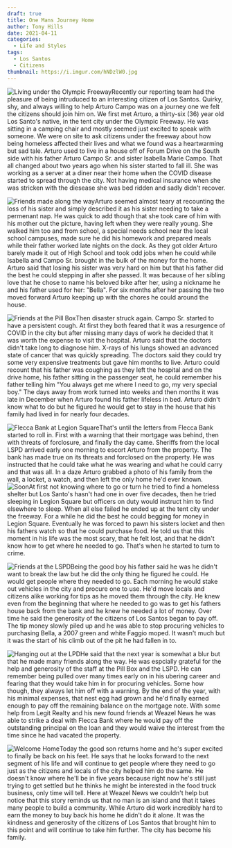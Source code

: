 ```yaml
---
draft: true
title: One Mans Journey Home
author: Tony Hills
date: 2021-04-11
categories:
  - Life and Styles
tags:
  - Los Santos
  - Citizens
thumbnail: https://i.imgur.com/hNDzlW0.jpg
---
```


<img src="https://i.imgur.com/SPdeSS9.jpg" class="photo photo-left" alt="Living under the Olympic Freeway" title="Living under the Olympic Freeway" />Recently our reporting team had the pleasure of being intruduced to an interesting citizen of Los Santos. Quirky, shy, and always willing to help Arturo Campo was on a journey one we felt the citizens should join him on. We first met Arturo, a thirty-six (36) year old Los Santo's native, in the tent city under the Olympic Freeway. He was sitting in a camping chair and mostly seemed just excited to speak with someone. We were on site to ask citizens under the freeway about how being homeless affected their lives and what we found was a heartwarming but sad tale. Arturo used to live in a house off of Forum Drive on the South side with his father Arturo Campo Sr. and sister Isabella Marie Campo. That all changed about two years ago when his sister started to fall ill. She was working as a server at a diner near their home when the COVID disease started to spread through the city. Not having medical insurance when she was stricken with the diesease she was bed ridden and sadly didn't recover. 

<img src="https://i.imgur.com/LnU9Rcw.jpg" class="photo photo-right" alt="Friends made along the way" title="Friends made along the way" />Arturo seemed almost teary at recounting the loss of his sister and simply described it as his sister needing to take a permenant nap. He was quick to add though that she took care of him with his mother out the picture, having left when they were really young. She walked him too and from school, a special needs school near the local school campuses, made sure he did his homework and prepared meals while their father worked late nights on the dock. As they got older Arturo barely made it out of High School and took odd jobs when he could while Isabella and Campo Sr. brought in the bulk of the money for the home. Arturo said that losing his sister was very hard on him but that his father did the best he could stepping in after she passed. It was because of her sibling love that he chose to name his beloved bike after her, using a nickname he and his father used for her: "Bella". For six months after her passing the two moved forward Arturo keeping up with the chores he could around the house.

<img src="https://i.imgur.com/sNwFEAj.jpg" class="photo photo-left" alt="Friends at the Pill Box" title="Friends at the Pill Box" />Then disaster struck again. Campo Sr. started to have a persistent cough. At first they both feared that it was a resurgence of COVID in the city but after missing many days of work he decided that it was worth the expense to visit the hospital. Arturo said that the doctors didn't take long to diagnose him. X-rays of his lungs showed an advanced state of cancer that was quickly spreading. The doctors said they could try some very expensive treatments but gave him months to live. Arturo could recount that his father was coughing as they left the hospital and on the drive home, his father sitting in the passenger seat, he could remember his father telling him "You always get me where I need to go, my very special boy." The days away from work turned into weeks and then months it was late in December when Arturo found his father lifeless in bed. Arturo didn't know what to do but he figured he would get to stay in the house that his family had lived in for nearly four decades.

<img src="https://i.imgur.com/eKy9D9l.jpg" class="photo photo-right" alt="Flecca Bank at Legion Square" title="Flecca Bank at Legion Square" />That's until the letters from Flecca Bank started to roll in. First with a warning that their mortgage was behind, then with threats of forclosure, and finally the day came. Sheriffs from the local LSPD arrived early one morning to escort Arturo from the property. The bank has made true on its threats and forclosed on the property. He was instructed that he could take what he was wearing and what he could carry and that was all. In a daze Arturo grabbed a photo of his family from the wall, a locket, a watch, and then left the only home he'd ever known. <img src="https://i.imgur.com/xvnqbEt.jpg" class="photo photo-left" alt="Soon" title="Soon" />At first not knowing where to go or turn he tried to find a homeless shelter but Los Santo's hasn't had one in over five decades, then he tried sleeping in Legion Square but officers on duty would instruct him to find elsewhere to sleep. When all else failed he ended up at the tent city under the freeway. For a while he did the best he could begging for money in Legion Square. Eventually he was forced to pawn his sisters locket and then his fathers watch so that he could purchase food. He told us that this moment in his life was the most scary, that he felt lost, and that he didn't know how to get where he needed to go. That's when he started to turn to crime.

<img src="https://i.imgur.com/xsn8WCW.jpg" class="photo photo-right" alt="Friends at the LSPD" title="Friends at the LSPD" />Being the good boy his father said he was he didn't want to break the law but he did the only thing he figured he could. He would get people where they needed to go. Each morning he would stake out vehicles in the city and procure one to use. He'd move locals and citizens alike working for tips as he moved them through the city. He knew even from the beginning that where he needed to go was to get his fathers house back from the bank and he knew he needed a lot of money. Over time he said the generosity of the citizens of Los Santos began to pay off. The tip money slowly piled up and he was able to stop procuring vehicles to purchasing Bella, a 2007 green and white Faggio moped. It wasn't much but it was the start of his climb out of the pit he had fallen in to.

<img src="https://i.imgur.com/k4ejDk9.jpg" class="photo photo-left" alt="Hanging out at the LPD" title="Hanging out at the LPD" />He said that the next year is somewhat a blur but that he made many friends along the way. He was espcially grateful for the help and generosity of the staff at the Pill Box and the LSPD. He can remember being pulled over many times early on in his ubering career and fearing that they would take him in for procuring vehicles. Some how though, they always let him off with a warning. By the end of the year, with his minimal expenses, that nest egg had grown and he'd finally earned enough to pay off the remaining balance on the mortgage note. With some help from Legit Realty and his new found friends at Weazel News he was able to strike a deal with Flecca Bank where he would pay off the outstanding principal on the loan and they would waive the interest from the time since he had vacated the property.

<img src="https://i.imgur.com/hNDzlW0.jpg" class="photo photo-right" alt="Welcome Home" title="Welcome Home" />Today the good son returns home and he's super excited to finally be back on his feet. He says that he looks forward to the next segment of his life and will continue to get people where they need to go just as the citizens and locals of the city helped him do the same. He doesn't know where he'll be in five years because right now he's still just trying to get settled but he thinks he might be interested in the food truck business, only time will tell. Here at Weazel News we couldn't help but notice that this story reminds us that no man is an island and that it takes many people to build a community. While Arturo did work incredibly hard to earn the money to buy back his home he didn't do it alone. It was the kindness and generosity of the citizens of Los Santos that brought him to this point and will continue to take him further. The city has become his family.

